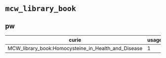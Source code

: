 # `mcw_library_book`

## pw

| curie                                               |   usages | nodes                                                   |
|-----------------------------------------------------|----------|---------------------------------------------------------|
| MCW_library_book:Homocysteine_in_Health_and_Disease |        1 | [PW:0000048](http://purl.obolibrary.org/obo/PW_0000048) |

